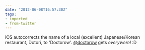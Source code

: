 ```yaml
---
date: "2012-06-08T16:57:30Z"
tags:
- imported
- from-twitter
---
```

iOS autocorrects the name of a local \(excellent\) Japanese/Korean restaurant, Dotori, to 'Doctorow'. [@doctorow](/twitter/#/doctorow) gets *everywere*\! :D
